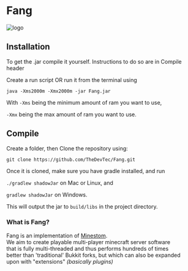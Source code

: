 # Fang

![logo](https://raw.githubusercontent.com/TheDevTec/fang/origin/resources/logo.png "Logo Title Text 1")

## Installation

To get the .jar compile it yourself. Instructions to do so are in Compile header

Create a run script OR run it from the terminal using 

`java -Xms2000m -Xmx2000m -jar Fang.jar`

With `-Xms` being the minimum amount of ram you want to use,

`-Xmx` being the max amount of ram you want to use.

## Compile

Create a folder, then
Clone the repository using:

`git clone https://github.com/TheDevTec/Fang.git`

Once it is cloned, make sure you have gradle installed, and run

`./gradlew shadowJar` on Mac or Linux, and

`gradlew shadowJar` on Windows.

This will output the jar to `build/libs` in the project directory.

### What is Fang?

Fang is an implementation of [Minestom](https://github.com/Minestom/Minestom). <br/>
We aim to create playable multi-player minecraft server software <br/>
that is fully multi-threaded and thus performs hundreds of times <br/>
better than 'traditional' Bukkit forks, but which can also be expanded <br/>
upon with "extensions" *(basically plugins)*
